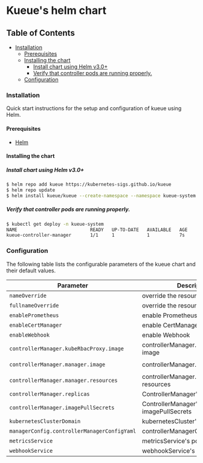 # Kueue's helm chart

## Table of Contents

<!-- toc -->
- [Installation](#installation)
  - [Prerequisites](#prerequisites)
  - [Installing the chart](#installing-the-chart)
    - [Install chart using Helm v3.0+](#install-chart-using-helm-v30)
    - [Verify that controller pods are running properly.](#verify-that-controller-pods-are-running-properly)
  - [Configuration](#configuration)
<!-- /toc -->

### Installation

Quick start instructions for the setup and configuration of kueue using Helm.

#### Prerequisites

- [Helm](https://helm.sh/docs/intro/quickstart/#install-helm)

#### Installing the chart

##### Install chart using Helm v3.0+

```bash
$ helm repo add kueue https://kubernetes-sigs.github.io/kueue
$ helm repo update
$ helm install kueue/kueue --create-namespace --namespace kueue-system
```

##### Verify that controller pods are running properly.

```bash
$ kubectl get deploy -n kueue-system
NAME                           READY   UP-TO-DATE   AVAILABLE   AGE
kueue-controller-manager       1/1     1            1           7s
```

### Configuration

The following table lists the configurable parameters of the kueue chart and their default values.

| Parameter                                   | Description                             |Default                                      |
|---------------------------------------------|-----------------------------------------|---------------------------------------------|
| `nameOverride`                              | override the resource name              | ``                                          |
| `fullnameOverride`                          | override the resource name              | ``                                          |
| `enablePrometheus`                          | enable Prometheus                       | `false`                                     |
| `enableCertManager`                         | enable CertManager                      | `false`                                     |
| `enableWebhook`                             | enable Webhook                          | `true`                                      |
| `controllerManager.kubeRbacProxy.image`     | controllerManager.kubeRbacProxy's image | `gcr.io/kubebuilder/kube-rbac-proxy:v0.8.0` |
| `controllerManager.manager.image`           | controllerManager.manager's image       | `gcr.io/k8s-staging-kueue/kueue:main`       |
| `controllerManager.manager.resources`       | controllerManager.manager's resources   | abbr.                                       |
| `controllerManager.replicas`                | ControllerManager's replicaCount        | `1`                                         |
| `controllerManager.imagePullSecrets`        | ControllerManager's imagePullSecrets    | `[]`                                        |
| `kubernetesClusterDomain`                   | kubernetesCluster's Domain              | `cluster.local`                             |
| `managerConfig.controllerManagerConfigYaml` | controllerManagerConfigYaml             | abbr.                                       |
| `metricsService`                            | metricsService's ports                  | abbr.                                       |
| `webhookService`                            | webhookService's ports                  | abbr.                                       |